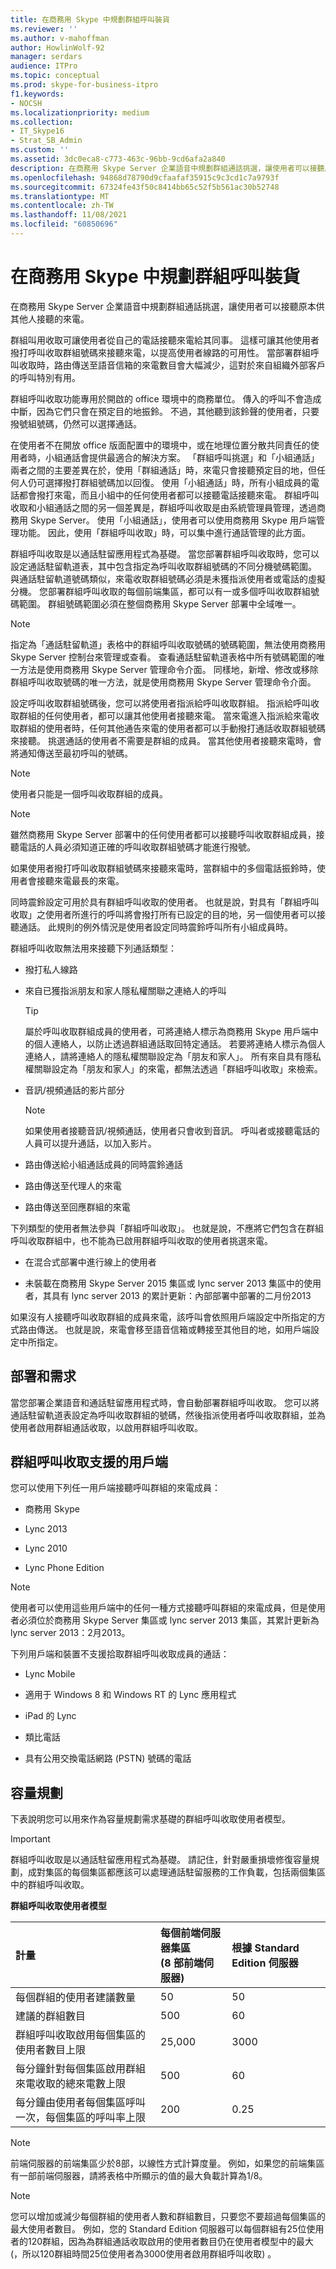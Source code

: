 ```yaml
---
title: 在商務用 Skype 中規劃群組呼叫裝貨
ms.reviewer: ''
ms.author: v-mahoffman
author: HowlinWolf-92
manager: serdars
audience: ITPro
ms.topic: conceptual
ms.prod: skype-for-business-itpro
f1.keywords:
- NOCSH
ms.localizationpriority: medium
ms.collection:
- IT_Skype16
- Strat_SB_Admin
ms.custom: ''
ms.assetid: 3dc0eca8-c773-463c-96bb-9cd6afa2a840
description: 在商務用 Skype Server 企業語音中規劃群組通話挑選，讓使用者可以接聽原本供其他人接聽的來電。
ms.openlocfilehash: 94868d78790d9cfaafaf35915c9c3cd1c7a9793f
ms.sourcegitcommit: 67324fe43f50c8414bb65c52f5b561ac30b52748
ms.translationtype: MT
ms.contentlocale: zh-TW
ms.lasthandoff: 11/08/2021
ms.locfileid: "60850696"
---
```

# <a name="plan-for-group-call-pickup-in-skype-for-business"></a>在商務用 Skype 中規劃群組呼叫裝貨
 
在商務用 Skype Server 企業語音中規劃群組通話挑選，讓使用者可以接聽原本供其他人接聽的來電。
  
群組叫用收取可讓使用者從自己的電話接聽來電給其同事。 這樣可讓其他使用者撥打呼叫收取群組號碼來接聽來電，以提高使用者線路的可用性。 當部署群組呼叫收取時，路由傳送至語音信箱的來電數目會大幅減少，這對於來自組織外部客戶的呼叫特別有用。
  
群組呼叫收取功能專用於開啟的 office 環境中的商務單位。 傳入的呼叫不會造成中斷，因為它們只會在預定目的地振鈴。 不過，其他聽到該鈴聲的使用者，只要撥號組號碼，仍然可以選擇通話。 
  
在使用者不在開放 office 版面配置中的環境中，或在地理位置分散共同責任的使用者時，小組通話會提供最適合的解決方案。 「群組呼叫挑選」和「小組通話」兩者之間的主要差異在於，使用「群組通話」時，來電只會接聽預定目的地，但任何人仍可選擇撥打群組號碼加以回復。 使用「小組通話」時，所有小組成員的電話都會撥打來電，而且小組中的任何使用者都可以接聽電話接聽來電。 群組呼叫收取和小組通話之間的另一個差異是，群組呼叫收取是由系統管理員管理，透過商務用 Skype Server。 使用「小組通話」，使用者可以使用商務用 Skype 用戶端管理功能。 因此，使用「群組呼叫收取」時，可以集中進行通話管理的此方面。
  
群組呼叫收取是以通話駐留應用程式為基礎。 當您部署群組呼叫收取時，您可以設定通話駐留軌道表，其中包含指定為呼叫收取群組號碼的不同分機號碼範圍。 與通話駐留軌道號碼類似，來電收取群組號碼必須是未獲指派使用者或電話的虛擬分機。 您部署群組呼叫收取的每個前端集區，都可以有一或多個呼叫收取群組號碼範圍。 群組號碼範圍必須在整個商務用 Skype Server 部署中全域唯一。 
  
> [!NOTE]
> 指定為「通話駐留軌道」表格中的群組呼叫收取號碼的號碼範圍，無法使用商務用 Skype Server 控制台來管理或查看。 查看通話駐留軌道表格中所有號碼範圍的唯一方法是使用商務用 Skype Server 管理命令介面。 同樣地，新增、修改或移除群組呼叫收取號碼的唯一方法，就是使用商務用 Skype Server 管理命令介面。 
  
設定呼叫收取群組號碼後，您可以將使用者指派給呼叫收取群組。 指派給呼叫收取群組的任何使用者，都可以讓其他使用者接聽來電。 當來電進入指派給來電收取群組的使用者時，任何其他通告來電的使用者都可以手動撥打通話收取群組號碼來接聽。 挑選通話的使用者不需要是群組的成員。 當其他使用者接聽來電時，會將通知傳送至最初呼叫的號碼。
  
> [!NOTE]
> 使用者只能是一個呼叫收取群組的成員。 
  
> [!NOTE]
> 雖然商務用 Skype Server 部署中的任何使用者都可以接聽呼叫收取群組成員，接聽電話的人員必須知道正確的呼叫收取群組號碼才能進行撥號。 
  
如果使用者撥打呼叫收取群組號碼來接聽來電時，當群組中的多個電話振鈴時，使用者會接聽來電最長的來電。
  
同時震鈴設定可用於具有群組呼叫收取的使用者。 也就是說，對具有「群組呼叫收取」之使用者所進行的呼叫將會撥打所有已設定的目的地，另一個使用者可以接聽通話。 此規則的例外情況是使用者設定同時震鈴呼叫所有小組成員時。
  
群組呼叫收取無法用來接聽下列通話類型：
  
- 撥打私人線路
    
- 來自已獲指派朋友和家人隱私權關聯之連絡人的呼叫
    
    > [!TIP]
    > 屬於呼叫收取群組成員的使用者，可將連絡人標示為商務用 Skype 用戶端中的個人連絡人，以防止透過群組通話取回特定通話。 若要將連絡人標示為個人連絡人，請將連絡人的隱私權關聯設定為「朋友和家人」。 所有來自具有隱私權關聯設定為「朋友和家人」的來電，都無法透過「群組呼叫收取」來檢索。 
  
- 音訊/視頻通話的影片部分 
    
    > [!NOTE]
    > 如果使用者接聽音訊/視頻通話，使用者只會收到音訊。 呼叫者或接聽電話的人員可以提升通話，以加入影片。 
  
- 路由傳送給小組通話成員的同時震鈴通話
    
- 路由傳送至代理人的來電
    
- 路由傳送至回應群組的來電
    
下列類型的使用者無法參與「群組呼叫收取」。 也就是說，不應將它們包含在群組呼叫收取群組中，也不能為已啟用群組呼叫收取的使用者挑選來電。
  
- 在混合式部署中進行線上的使用者
    
- 未裝載在商務用 Skype Server 2015 集區或 lync server 2013 集區中的使用者，其具有 lync server 2013 的累計更新：內部部署中部署的二月份2013
    
如果沒有人接聽呼叫收取群組的成員來電，該呼叫會依照用戶端設定中所指定的方式路由傳送。 也就是說，來電會移至語音信箱或轉接至其他目的地，如用戶端設定中所指定。
  
## <a name="deployment-and-requirements"></a>部署和需求

當您部署企業語音和通話駐留應用程式時，會自動部署群組呼叫收取。 您可以將通話駐留軌道表設定為呼叫收取群組的號碼，然後指派使用者呼叫收取群組，並為使用者啟用群組通話收取，以啟用群組呼叫收取。
  
## <a name="clients-supported-for-group-call-pickup"></a>群組呼叫收取支援的用戶端

您可以使用下列任一用戶端接聽呼叫群組的來電成員：
  
- 商務用 Skype
    
- Lync 2013
    
- Lync 2010
    
- Lync Phone Edition
    
> [!NOTE]
> 使用者可以使用這些用戶端中的任何一種方式接聽呼叫群組的來電成員，但是使用者必須位於商務用 Skype Server 集區或 lync server 2013 集區，其累計更新為 lync server 2013：2月2013。 
  
下列用戶端和裝置不支援拾取群組呼叫收取成員的通話：
  
- Lync Mobile
    
- 適用于 Windows 8 和 Windows RT 的 Lync 應用程式
    
- iPad 的 Lync
    
- 類比電話
    
- 具有公用交換電話網路 (PSTN) 號碼的電話
    
## <a name="capacity-planning"></a>容量規劃

下表說明您可以用來作為容量規劃需求基礎的群組呼叫收取使用者模型。
  
> [!IMPORTANT]
> 群組呼叫收取是以通話駐留應用程式為基礎。 請記住，針對嚴重損壞修復容量規劃，成對集區的每個集區都應該可以處理通話駐留服務的工作負載，包括兩個集區中的群組呼叫收取。 
  
**群組呼叫收取使用者模型**

|**計量**|**每個前端伺服器集區  <br/>  (8 部前端伺服器)**|**根據 Standard Edition 伺服器**|
|:-----|:-----|:-----|
|每個群組的使用者建議數量  <br/> |50  <br/> |50  <br/> |
|建議的群組數目  <br/> |500  <br/> |60  <br/> |
|群組呼叫收取啟用每個集區的使用者數目上限  <br/> |25,000  <br/> |3000  <br/> |
|每分鐘針對每個集區啟用群組來電收取的總來電數上限  <br/> |500  <br/> |60  <br/> |
|每分鐘由使用者每個集區呼叫一次，每個集區的呼叫率上限  <br/> |200  <br/> |0.25  <br/> |
   
> [!NOTE]
> 前端伺服器的前端集區少於8部，以線性方式計算度量。 例如，如果您的前端集區有一部前端伺服器，請將表格中所顯示的值的最大負載計算為1/8。 
  
> [!NOTE]
> 您可以增加或減少每個群組的使用者人數和群組數目，只要您不要超過每個集區的最大使用者數目。 例如，您的 Standard Edition 伺服器可以每個群組有25位使用者的120群組，因為為群組通話收取啟用的使用者數目仍在使用者模型中的最大 (，所以120群組時間25位使用者為3000使用者啟用群組呼叫收取) 。 
  

